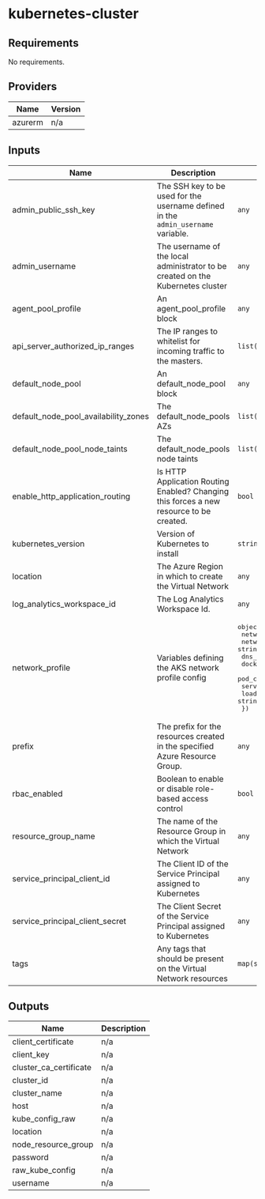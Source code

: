 # kubernetes-cluster

<!-- BEGINNING OF PRE-COMMIT-TERRAFORM DOCS HOOK -->
## Requirements

No requirements.

## Providers

| Name | Version |
|------|---------|
| azurerm | n/a |

## Inputs

| Name | Description | Type | Default | Required |
|------|-------------|------|---------|:--------:|
| admin\_public\_ssh\_key | The SSH key to be used for the username defined in the `admin_username` variable. | `any` | n/a | yes |
| admin\_username | The username of the local administrator to be created on the Kubernetes cluster | `any` | n/a | yes |
| agent\_pool\_profile | An agent\_pool\_profile block | `any` | n/a | yes |
| api\_server\_authorized\_ip\_ranges | The IP ranges to whitelist for incoming traffic to the masters. | `list(string)` | `null` | no |
| default\_node\_pool | An default\_node\_pool block | `any` | n/a | yes |
| default\_node\_pool\_availability\_zones | The default\_node\_pools AZs | `list(string)` | `null` | no |
| default\_node\_pool\_node\_taints | The default\_node\_pools node taints | `list(string)` | `null` | no |
| enable\_http\_application\_routing | Is HTTP Application Routing Enabled? Changing this forces a new resource to be created. | `bool` | `false` | no |
| kubernetes\_version | Version of Kubernetes to install | `string` | `"1.11.3"` | no |
| location | The Azure Region in which to create the Virtual Network | `any` | n/a | yes |
| log\_analytics\_workspace\_id | The Log Analytics Workspace Id. | `any` | n/a | yes |
| network\_profile | Variables defining the AKS network profile config | <pre>object({<br>    network_plugin     = string<br>    network_policy     = string<br>    dns_service_ip     = string<br>    docker_bridge_cidr = string<br>    pod_cidr           = string<br>    service_cidr       = string<br>    load_balancer_sku  = string<br>  })</pre> | n/a | yes |
| prefix | The prefix for the resources created in the specified Azure Resource Group. | `any` | n/a | yes |
| rbac\_enabled | Boolean to enable or disable role-based access control | `bool` | `true` | no |
| resource\_group\_name | The name of the Resource Group in which the Virtual Network | `any` | n/a | yes |
| service\_principal\_client\_id | The Client ID of the Service Principal assigned to Kubernetes | `any` | n/a | yes |
| service\_principal\_client\_secret | The Client Secret of the Service Principal assigned to Kubernetes | `any` | n/a | yes |
| tags | Any tags that should be present on the Virtual Network resources | `map(string)` | `{}` | no |

## Outputs

| Name | Description |
|------|-------------|
| client\_certificate | n/a |
| client\_key | n/a |
| cluster\_ca\_certificate | n/a |
| cluster\_id | n/a |
| cluster\_name | n/a |
| host | n/a |
| kube\_config\_raw | n/a |
| location | n/a |
| node\_resource\_group | n/a |
| password | n/a |
| raw\_kube\_config | n/a |
| username | n/a |

<!-- END OF PRE-COMMIT-TERRAFORM DOCS HOOK -->
